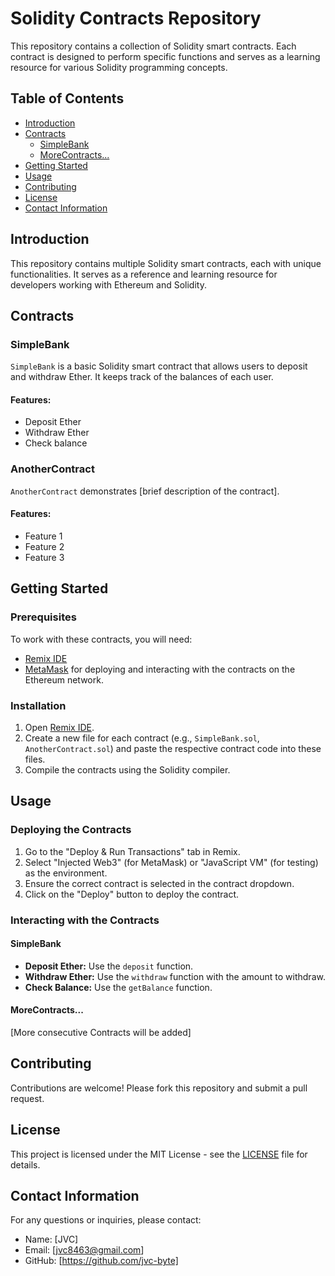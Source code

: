 # Solidity Contracts Repository

This repository contains a collection of Solidity smart contracts. Each contract is designed to perform specific functions and serves as a learning resource for various Solidity programming concepts.

## Table of Contents

- [Introduction](#introduction)
- [Contracts](#contracts)
  - [SimpleBank](#simplebank)
  - [MoreContracts...](#MoreContracts...)
- [Getting Started](#getting-started)
- [Usage](#usage)
- [Contributing](#contributing)
- [License](#license)
- [Contact Information](#contact-information)

## Introduction

This repository contains multiple Solidity smart contracts, each with unique functionalities. It serves as a reference and learning resource for developers working with Ethereum and Solidity.

## Contracts

### SimpleBank

`SimpleBank` is a basic Solidity smart contract that allows users to deposit and withdraw Ether. It keeps track of the balances of each user.

#### Features:
- Deposit Ether
- Withdraw Ether
- Check balance

### AnotherContract

`AnotherContract` demonstrates [brief description of the contract].

#### Features:
- Feature 1
- Feature 2
- Feature 3

## Getting Started

### Prerequisites

To work with these contracts, you will need:
- [Remix IDE](https://remix.ethereum.org/)
- [MetaMask](https://metamask.io/) for deploying and interacting with the contracts on the Ethereum network.

### Installation

1. Open [Remix IDE](https://remix.ethereum.org/).
2. Create a new file for each contract (e.g., `SimpleBank.sol`, `AnotherContract.sol`) and paste the respective contract code into these files.
3. Compile the contracts using the Solidity compiler.

## Usage

### Deploying the Contracts

1. Go to the "Deploy & Run Transactions" tab in Remix.
2. Select "Injected Web3" (for MetaMask) or "JavaScript VM" (for testing) as the environment.
3. Ensure the correct contract is selected in the contract dropdown.
4. Click on the "Deploy" button to deploy the contract.

### Interacting with the Contracts

#### SimpleBank

- **Deposit Ether:** Use the `deposit` function.
- **Withdraw Ether:** Use the `withdraw` function with the amount to withdraw.
- **Check Balance:** Use the `getBalance` function.

#### MoreContracts...

[More consecutive Contracts will be added]

## Contributing

Contributions are welcome! Please fork this repository and submit a pull request.

## License

This project is licensed under the MIT License - see the [LICENSE](LICENSE) file for details.

## Contact Information

For any questions or inquiries, please contact:

- Name: [JVC]
- Email: [jvc8463@gmail.com]
- GitHub: [https://github.com/jvc-byte]
